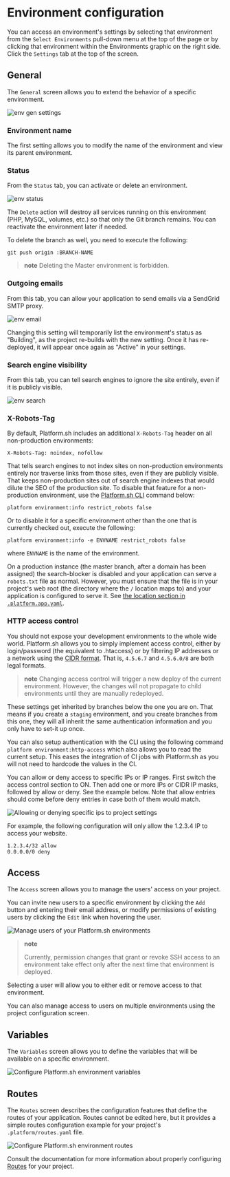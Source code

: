 # Environment configuration

You can access an environment's settings by selecting that environment from the `Select Environments` pull-down menu at the top of the page or by clicking that environment within the Environments graphic on the right side. Click the `Settings` tab at the top of the screen.

## General

The `General` screen allows you to extend the behavior of a specific environment.

![env gen settings](/images/management-console/env-settings.png)

### Environment name

The first setting allows you to modify the name of the environment and view its parent environment.

### Status

From the `Status` tab, you can activate or delete an environment. 

![env status](/images/management-console/env-status.png)

The `Delete` action will destroy all services running on this environment (PHP, MySQL, volumes, etc.) so that only the Git branch remains. You can reactivate the environment later if needed.

To delete the branch as well, you need to execute the following:

```
git push origin :BRANCH-NAME
```

> **note**
> Deleting the Master environment is forbidden.

### Outgoing emails

From this tab, you can allow your application to send emails via a SendGrid SMTP proxy. 

![env email](/images/management-console/env-email.png)

Changing this setting will temporarily list the environment's status as "Building", as the project re-builds with the new setting. Once it has re-deployed, it will appear once again as "Active" in your settings.


### Search engine visibility

From this tab, you can tell search engines to ignore the site entirely, even if it is publicly visible.

![env search](/images/management-console/env-search.png)


### X-Robots-Tag

By default, Platform.sh includes an additional `X-Robots-Tag` header on all non-production environments:

```
X-Robots-Tag: noindex, nofollow
```

That tells search engines to not index sites on non-production environments entirely nor traverse links from those sites, even if they are publicly visible.  That keeps non-production sites out of search engine indexes that would dilute the SEO of the production site.  To disable that feature for a non-production environment, use the [Platform.sh CLI](/gettingstarted/cli.md) command below:

```
platform environment:info restrict_robots false
```

Or to disable it for a specific environment other than the one that is currently checked out, execute the following:

```
platform environment:info -e ENVNAME restrict_robots false
```

where `ENVNAME` is the name of the environment.

On a production instance (the master branch, after a domain has been assigned) the search-blocker is disabled and your application can serve a `robots.txt` file as normal.  However, you must ensure that the file is in your project's web root (the directory where the `/` location maps to) and your application is configured to serve it.  See [the location section in `.platform.app.yaml`](/configuration/app/web.md#locations).



### HTTP access control

You should not expose your development environments to the whole wide world. Platform.sh allows you to simply implement access control, either by login/password (the equivalent to .htaccess) or by filtering IP addresses or a network using the [CIDR format](https://en.wikipedia.org/wiki/Classless_Inter-Domain_Routing).  That is, `4.5.6.7` and `4.5.6.0/8` are both legal formats.

> **note**
> Changing access control will trigger a new deploy of the current environment. However, the changes will not propagate to child environments until they are manually redeployed.

These settings get inherited by branches below the one you are on. That means if you create a `staging` environment, and you create branches from this one, they will all inherit the same authentication information and you only have to set-it up once.

You can also setup authentication with the CLI using the following command `platform environment:http-access` which also allows you to read the current setup. This eases the integration of CI jobs with Platform.sh as you will not need to hardcode the values in the CI.

You can allow or deny access to specific IPs or IP ranges. First switch the access control section to ON. Then add one or more IPs or CIDR IP masks, followed by allow or deny. See the example below. Note that allow entries should come before deny entries in case both of them would match.

![Allowing or denying specific ips to project settings](/images/management-console/settings-basics-access-control.png)

For example, the following configuration will only allow the 1.2.3.4 IP to access your website.

```
1.2.3.4/32 allow
0.0.0.0/0 deny
```


## Access

The `Access` screen allows you to manage the users' access on your project.

You can invite new users to a specific environment by clicking the `Add` button and entering their email address, or modify permissions of existing users by clicking the `Edit` link when hovering the user.

![Manage users of your Platform.sh environments](/images/management-console/settings-environment-access.png)

> **note**
>
> Currently, permission changes that grant or revoke SSH access to an environment take effect only after the next time that environment is deployed.

Selecting a user will allow you to either edit or remove access to that environment.

You can also manage access to users on multiple environments using the project configuration screen.


## Variables

The `Variables` screen allows you to define the variables that will be available on a specific environment.

![Configure Platform.sh environment variables](/images/management-console/settings-variables-environment.png)

## Routes

The `Routes` screen describes the configuration features that define the routes of your application. Routes cannot be edited here, but it provides a simple routes configuration example for your project's `.platform/routes.yaml` file.

![Configure Platform.sh environment routes](/images/management-console/routes.png)

Consult the documentation for more information about properly configuring [Routes](/configuration/routes.html) for your project.
